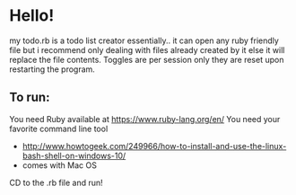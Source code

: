# Hello!
my todo.rb is a todo list creator essentially.. it can open any ruby friendly file but i recommend only dealing with files already created by it else it will replace the file contents. Toggles are per session only they are reset upon restarting the program.

To run:
-----------
You need Ruby available at https://www.ruby-lang.org/en/
You need your favorite command line tool 
  * http://www.howtogeek.com/249966/how-to-install-and-use-the-linux-bash-shell-on-windows-10/
  * comes with Mac OS

CD to the .rb file and run!
